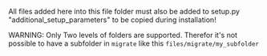 All files added here into this file folder must also be added to
setup.py "additional_setup_parameters" to be copied during installation!


WARNING:
Only Two levels of folders are supported.
Therefor it's not possible to have a subfolder in `migrate` like this `files/migrate/my_subfolder`
